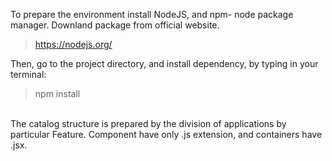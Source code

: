 To prepare the environment install NodeJS, and npm- node package manager. Downland package from official website.
>https://nodejs.org/

Then, go to the project directory, and install dependency, by typing in your terminal:
> npm install

<br>
The catalog structure is prepared by the division of applications by particular Feature. 
Component have only .js extension, and containers have .jsx.

